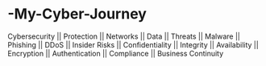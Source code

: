 # -My-Cyber-Journey
Cybersecurity || Protection || Networks || Data || Threats || Malware || Phishing || DDoS || Insider Risks || Confidentiality || Integrity || Availability || Encryption || Authentication || Compliance || Business Continuity
